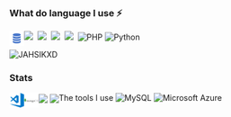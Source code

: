 ### What do language I use ⚡
<img src="https://img.shields.io/badge/Node.js-43853D?style=for-the-badge&logo=node.js&logoColor=white"/>&nbsp;
<img src="https://img.shields.io/badge/JavaScript-323330?style=for-the-badge&logo=javascript&logoColor=F7DF1E"/>&nbsp;
<img src="https://img.shields.io/badge/HTML5-E34F26?style=for-the-badge&logo=html5&logoColor=white"/>&nbsp;
<img src="https://img.shields.io/badge/CSS3-1572B6?style=for-the-badge&logo=css3&logoColor=white"/>&nbsp;
<img alt="PHP" src="https://img.shields.io/badge/php-%23777BB4.svg?&style=for-the-badge&logo=php&logoColor=white"/>
<img alt="Python" src="https://img.shields.io/badge/python%20-%2314354C.svg?&style=for-the-badge&logo=python&logoColor=white"/>
<img align="left" alt="SQL" width="26px" src="https://raw.githubusercontent.com/github/explore/80688e429a7d4ef2fca1e82350fe8e3517d3494d/topics/sql/sql.png" />

<p align="left"> <img src="https://komarev.com/ghpvc/?username=JAHSIKXD" alt="JAHSIKXD" /> </p>

### Stats

<img align="center" src="https://github-readme-stats.vercel.app/api/?username=JAHSIKXD&count_private=true&include_all_commits&theme=gruvbox" />
<img align="center" src="https://github-readme-stats.vercel.app/api/top-langs/?username=JAHSIKXD&langs_count=8&theme=gruvbox" /

### The tools I use
<img align="left" alt="Visual Studio Code" width="26px" src="https://raw.githubusercontent.com/github/explore/80688e429a7d4ef2fca1e82350fe8e3517d3494d/topics/visual-studio-code/visual-studio-code.png" />
<img alt="MySQL" src="https://img.shields.io/badge/mysql-%2300f.svg?&style=for-the-badge&logo=mysql&logoColor=white"/>
<img align="left" alt="MongoDB" width="26px" src="https://raw.githubusercontent.com/github/explore/80688e429a7d4ef2fca1e82350fe8e3517d3494d/topics/mongodb/mongodb.png" />
<img alt="Microsoft Azure" src="https://img.shields.io/badge/Microsoft_Azure-0089D6?style=for-the-badge&logo=microsoft-azure&logoColor=white"/>



